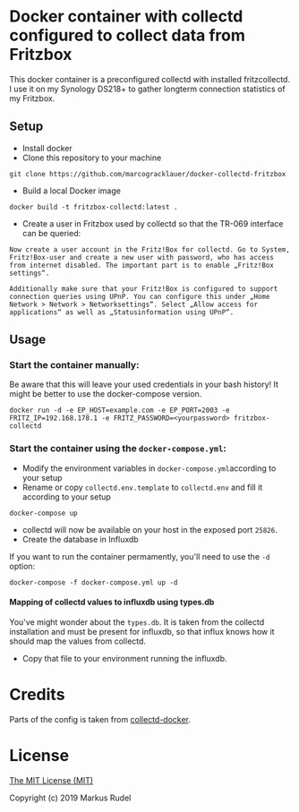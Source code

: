 # Docker container with collectd configured to collect data from Fritzbox
This docker container is a preconfigured collectd with installed fritzcollectd. I use it on my Synology DS218+ to gather longterm connection statistics of my Fritzbox.

## Setup
- Install docker
- Clone this repository to your machine
```
git clone https://github.com/marcogracklauer/docker-collectd-fritzbox
```
- Build a local Docker image
```
docker build -t fritzbox-collectd:latest .
```
- Create a user in Fritzbox used by collectd so that the TR-069 interface can be queried:
```
Now create a user account in the Fritz!Box for collectd. Go to System, Fritz!Box-user and create a new user with password, who has access from internet disabled. The important part is to enable „Fritz!Box settings“.

Additionally make sure that your Fritz!Box is configured to support connection queries using UPnP. You can configure this under „Home Network > Network > Networksettings“. Select „Allow access for applications“ as well as „Statusinformation using UPnP“.
```

## Usage
### Start the container manually:
Be aware that this will leave your used credentials in your bash history! It might be better to use the docker-compose version.
```
docker run -d -e EP_HOST=example.com -e EP_PORT=2003 -e FRITZ_IP=192.168.178.1 -e FRITZ_PASSWORD=<yourpassword> fritzbox-collectd
```

### Start the container using the `docker-compose.yml`:
- Modify the environment variables in `docker-compose.yml`according to your setup
- Rename or copy `collectd.env.template` to `collectd.env` and fill it according to your setup
```
docker-compose up
```
- collectd will now be available on your host in the exposed port `25826`.
- Create the database in Influxdb

If you want to run the container permamently, you'll need to use the `-d` option:

```
docker-compose -f docker-compose.yml up -d
```

#### Mapping of collectd values to influxdb using types.db
You've might wonder about the `types.db`. It is taken from the collectd installation and must be present for influxdb, so that influx knows how it should map the values from collectd.
- Copy that file to your environment running the influxdb.

# Credits
Parts of the config is taken from [collectd-docker](https://github.com/revett/collectd-docker).

# License
[The MIT License (MIT)](http://opensource.org/licenses/MIT)

Copyright (c) 2019 Markus Rudel
